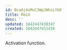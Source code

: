 ```yaml
---
id: Bca6j4vMvC3WpJWhiLYUX
title: ReLU
desc: ''
updated: 1642447438347
created: 1642447431458
---
```


Activation function.
